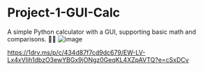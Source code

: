 # Project-1-GUI-Calc
A simple Python calculator with a GUI, supporting basic math and comparisons. 🧮✨
![image](https://github.com/user-attachments/assets/49af3451-3ab6-4348-bb8a-4cbe868b5e8a)



https://1drv.ms/p/c/434d87f7cd9dc679/EW-LV-Lx4xVIih1dbzO3ewYBGx9jONgz0GeqKL4XZpAVTQ?e=cSxDCv

